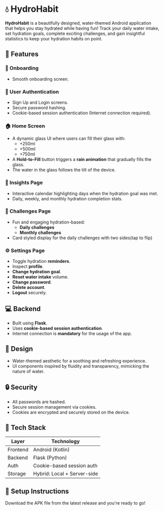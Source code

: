 # 💧 HydroHabit

**HydroHabit** is a beautifully designed, water-themed Android application that helps you stay hydrated while having fun! Track your daily water intake, set hydration goals, complete exciting challenges, and gain insightful statistics to keep your hydration habits on point.

## 🌊 Features

### 🚀 Onboarding
- Smooth onboarding screen.

### 👤 User Authentication
- Sign Up and Login screens.
- Secure password hashing.
- Cookie-based session authentication (Internet connection required).

### 🏠 Home Screen
- A dynamic glass UI where users can fill their glass with:
  - +250ml
  - +500ml
  - +750ml
- A **Hold-to-Fill** button triggers a **rain animation** that gradually fills the glass.
- The water in the glass follows the tilt of the device.

### 📅 Insights Page
- Interactive calendar highlighting days when the hydration goal was met.
- Daily, weekly, and monthly hydration completion stats.

### 🎯 Challenges Page
- Fun and engaging hydration-based:
  - **Daily challenges**
  - **Monthly challenges**
- Card styled display for the daily challenges with two sides(tap to flip)

### ⚙️ Settings Page
- Toggle hydration **reminders**.
- Inspect **profile**.
- **Change hydration goal**.
- **Reset water intake** volume.
- **Change password**.
- **Delete account**.
- **Logout** securely.

## 💻 Backend
- Built using **Flask**.
- Uses **cookie-based session authentication**.
- Internet connection is **mandatory** for the usage of the app.

## 🎨 Design
- Water-themed aesthetic for a soothing and refreshing experience.
- UI components inspired by fluidity and transparency, mimicking the nature of water.

## 🔒 Security
- All passwords are hashed.
- Secure session management via cookies.
- Cookies are encrypted and securely stored on the device.

## 📱 Tech Stack

| Layer       | Technology     |
|-------------|----------------|
| Frontend    | Android (Kotlin) |
| Backend     | Flask (Python) |
| Auth        | Cookie-based session auth |
| Storage     | Hybrid: Local + Server-side |

## 🧪 Setup Instructions

Download the APK file from the latest release and you're ready to go!

